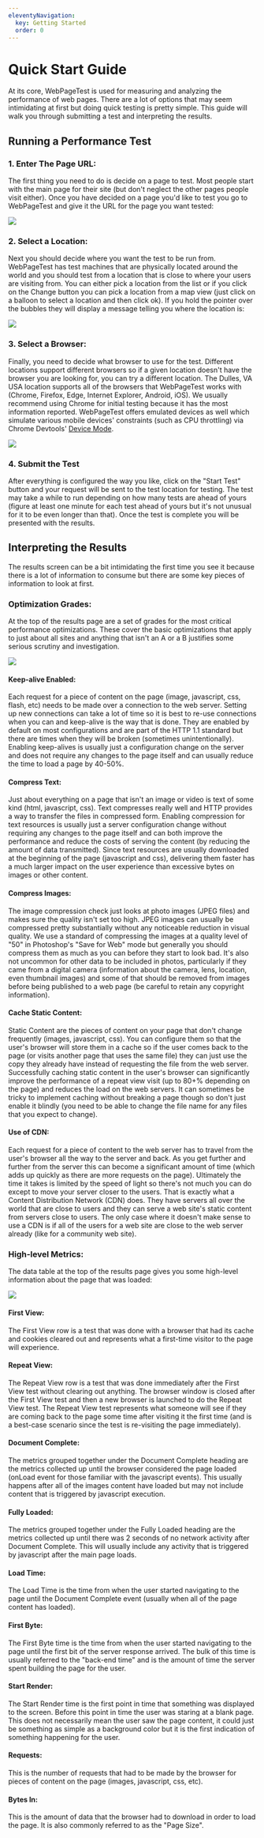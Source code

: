 ```yaml
---
eleventyNavigation:
  key: Getting Started
  order: 0
---
```


# Quick Start Guide
At its core, WebPageTest is used for measuring and analyzing the performance of web pages.  There are a lot of options that may seem intimidating at first but doing quick testing is pretty simple.  This guide will walk you through submitting a test and interpreting the results.

## Running a Performance Test
### 1. Enter The Page URL:
The first thing you need to do is decide on a page to test.  Most people start with the main page for their site (but don't neglect the other pages people visit either).  Once you have decided on a page you'd like to test you go to WebPageTest and give it the URL for the page you want tested:

![](/img/qs_url.png)

### 2. Select a Location:
Next you should decide where you want the test to be run from.  WebPageTest has test machines that are physically located around the world and you should test from a location that is close to where your users are visiting from.  You can either pick a location from the list or if you click on the Change button you can pick a location from a map view (just click on a balloon to select a location and then click ok).  If you hold the pointer over the bubbles they will display a message telling you where the location is:

![](/img/qs_map.png)

### 3. Select a Browser:
Finally, you need to decide what browser to use for the test.  Different locations support different browsers so if a given location doesn't have the browser you are looking for, you can try a different location.  The Dulles, VA USA location supports all of the browsers that WebPageTest works with (Chrome, Firefox, Edge, Internet Explorer, Android, iOS).  We usually recommend using Chrome for initial testing because it has the most information reported. WebPageTest offers emulated devices as well which simulate various mobile devices' constraints (such as CPU throttling) via Chrome Devtools' [Device Mode](https://developer.chrome.com/docs/devtools/device-mode/).

![](/img/qs_browser.png)

### 4. Submit the Test
After everything is configured the way you like, click on the "Start Test" button and your request will be sent to the test location for testing.  The test may take a while to run depending on how many tests are ahead of yours (figure at least one minute for each test ahead of yours but it's not unusual for it to be even longer than that).  Once the test is complete you will be presented with the results.

## Interpreting the Results
The results screen can be a bit intimidating the first time you see it because there is a lot of information to consume but there are some key pieces of information to look at first.

### Optimization Grades:
At the top of the results page are a set of grades for the most critical performance optimizations.  These cover the basic optimizations that apply to just about all sites and anything that isn't an A or a B justifies some serious scrutiny and investigation.

![](/img/qs_grades.png)

#### Keep-alive Enabled:
Each request for a piece of content on the page (image, javascript, css, flash, etc) needs to be made over a connection to the web server.  Setting up new connections can take a lot of time so it is best to re-use connections when you can and keep-alive is the way that is done.  They are enabled by default on most configurations and are part of the HTTP 1.1 standard but there are times when they will be broken (sometimes unintentionally).  Enabling keep-alives is usually just a configuration change on the server and does not require any changes to the page itself and can usually reduce the time to load a page by 40-50%.
#### Compress Text:
Just about everything on a page that isn't an image or video is text of some kind (html, javascript, css).  Text compresses really well and HTTP provides a way to transfer the files in compressed form.  Enabling compression for text resources is usually just a server configuration change without requiring any changes to the page itself and can both improve the performance and reduce the costs of serving the content (by reducing the amount of data transmitted).  Since text resources are usually downloaded at the beginning of the page (javascript and css), delivering them faster has a much larger impact on the user experience than excessive bytes on images or other content.
#### Compress Images:
The image compression check just looks at photo images (JPEG files) and makes sure the quality isn't set too high.  JPEG images can usually be compressed pretty substantially without any noticeable reduction in visual quality.  We use a standard of compressing the images at a quality level of "50" in Photoshop's "Save for Web" mode but generally you should compress them as much as you can before they start to look bad.  It's also not uncommon for other data to be included in photos, particularly if they came from a digital camera (information about the camera, lens, location, even thumbnail images) and some of that should be removed from images before being published to a web page (be careful to retain any copyright information).
#### Cache Static Content:
Static Content are the pieces of content on your page that don't change frequently (images, javascript, css).  You can configure them so that the user's browser will store them in a cache so if the user comes back to the page (or visits another page that uses the same file) they can just use the copy they already have instead of requesting the file from the web server.  Successfully caching static content in the user's browser can significantly improve the performance of a repeat view visit (up to 80+% depending on the page) and reduces the load on the web servers.  It can sometimes be tricky to implement caching without breaking a page though so don't just enable it blindly (you need to be able to change the file name for any files that you expect to change).
#### Use of CDN:
Each request for a piece of content to the web server has to travel from the user's browser all the way to the server and back.  As you get further and further from the server this can become a significant amount of time (which adds up quickly as there are more requests on the page).  Ultimately the time it takes is limited by the speed of light so there's not much you can do except to move your server closer to the users.  That is exactly what a Content Distribution Network (CDN) does.  They have servers all over the world that are close to users and they can serve a web site's static content from servers close to users.  The only case where it doesn't make sense to use a CDN is if all of the users for a web site are close to the web server already (like for a community web site).

### High-level Metrics:
The data table at the top of the results page gives you some high-level information about the page that was loaded:

![](/img/qs_metrics.png)

#### First View:
The First View row is a test that was done with a browser that had its cache and cookies cleared out and represents what a first-time visitor to the page will experience.
#### Repeat View:
The Repeat View row is a test that was done immediately after the First View test without clearing out anything.  The browser window is closed after the First View test and then a new browser is launched to do the Repeat View test.  The Repeat View test represents what someone will see if they are coming back to the page some time after visiting it the first time (and is a best-case scenario since the test is re-visiting the page immediately).
#### Document Complete:
The metrics grouped together under the Document Complete heading are the metrics collected up until the browser considered the page loaded (onLoad event for those familiar with the javascript events).  This usually happens after all of the images content have loaded but may not include content that is triggered by javascript execution.
#### Fully Loaded:
The metrics grouped together under the Fully Loaded heading are the metrics collected up until there was 2 seconds of no network activity after Document Complete.  This will usually include any activity that is triggered by javascript after the main page loads.
#### Load Time:
The Load Time is the time from when the user started navigating to the page until the Document Complete event (usually when all of the page content has loaded).
#### First Byte:
The First Byte time is the time from when the user started navigating to the page until the first bit of the server response arrived.  The bulk of this time is usually referred to the "back-end time" and is the amount of time the server spent building the page for the user.
#### Start Render:
The Start Render time is the first point in time that something was displayed to the screen.  Before this point in time the user was staring at a blank page.  This does not necessarily mean the user saw the page content, it could just be something as simple as a background color but it is the first indication of something happening for the user.
#### Requests:
This is the number of requests that had to be made by the browser for pieces of content on the page (images, javascript, css, etc).
#### Bytes In:
This is the amount of data that the browser had to download in order to load the page.  It is also commonly referred to as the "Page Size".
